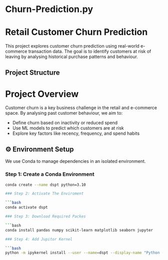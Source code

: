 # Churn-Prediction.py

# Retail Customer Churn Prediction

This project explores customer churn prediction using real-world e-commerce transaction data. The goal is to identify customers at risk of leaving by analysing historical purchase patterns and behaviour.

## Project Structure

# Project Overview

Customer churn is a key business challenge in the retail and e-commerce space. By analysing past customer behaviour, we aim to:
- Define churn based on inactivity or reduced spend
- Use ML models to predict which customers are at risk
- Explore key factors like recency, frequency, and spend habits

## ⚙️ Environment Setup

We use Conda to manage dependencies in an isolated environment.

### Step 1: Create a Conda Environment

```bash
conda create --name dspt python=3.10

### Step 2: Activate The Enviroment

```bash
conda activate dspt

### Step 3: Download Required Packes

```bash
conda install pandas numpy scikit-learn matplotlib seaborn jupyter

### Step 4: Add Jupitor Kernel 

```bash
python -m ipykernel install --user --name=dspt --display-name "Python (dspt)"


